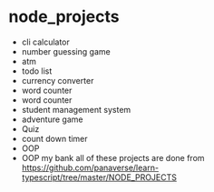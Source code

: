 # node_projects
* cli calculator
* number guessing game
* atm
* todo list
* currency converter
* word counter
* word counter
* student management system
* adventure game
* Quiz
* count down timer
* OOP
* OOP my bank
all of these projects are done from https://github.com/panaverse/learn-typescript/tree/master/NODE_PROJECTS
